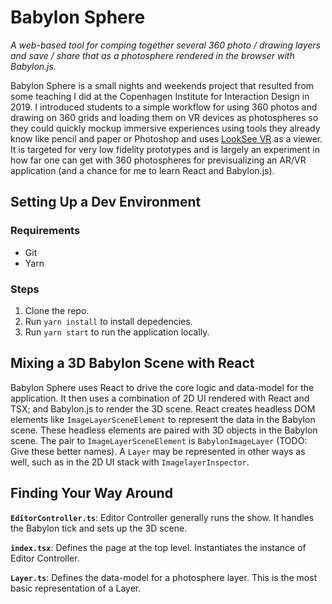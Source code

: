 # Babylon Sphere
_A web-based tool for comping together several 360 photo / drawing layers and save / share that as a photosphere rendered in the browser with Babylon.js._

Babylon Sphere is a small nights and weekends project that resulted from some teaching I did at the Copenhagen Institute for Interaction Design in 2019. I introduced students to a simple workflow for using 360 photos and drawing on 360 grids and loading them on VR devices as photospheres so they could quickly mockup immersive experiences using tools they already know like pencil and paper or Photoshop and uses [LookSee VR](https://apps.apple.com/us/app/looksee-vr/id1093268628) as a viewer. It is targeted for very low fidelity prototypes and is largely an experiment in how far one can get with 360 photospheres for previsualizing an AR/VR application (and a chance for me to learn React and Babylon.js).

## Setting Up a Dev Environment
### Requirements 
- Git
- Yarn

### Steps
1. Clone the repo.
2. Run `yarn install` to install depedencies.
3. Run `yarn start` to run the application locally. 

## Mixing a 3D Babylon Scene with React
Babylon Sphere uses React to drive the core logic and data-model for the application. It then uses a combination of 2D UI rendered with React and TSX; and Babylon.js to render the 3D scene. React creates headless DOM elements like `ImageLayerSceneElement` to represent the data in the Babylon scene. These headless elements are paired with 3D objects in the Babylon scene. The pair to `ImageLayerSceneElement` is `BabylonImageLayer` (TODO: Give these better names). A `Layer` may be represented in other ways as well, such as in the 2D UI stack with `ImagelayerInspector`.

## Finding Your Way Around
**`EditorController.ts`**: Editor Controller generally runs the show. It handles the Babylon tick and sets up the 3D scene. 

**`index.tsx`**: Defines the page at the top level. Instantiates the instance of Editor Controller.

**`Layer.ts`**: Defines the data-model for a photosphere layer. This is the most basic representation of a Layer.